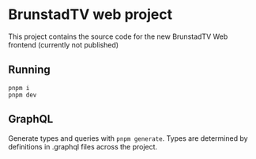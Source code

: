 # BrunstadTV web project

This project contains the source code for the new BrunstadTV Web frontend (currently not published)

## Running
```
pnpm i
pnpm dev
```

## GraphQL

Generate types and queries with `pnpm generate`. Types are determined by definitions in .graphql files across the project.
